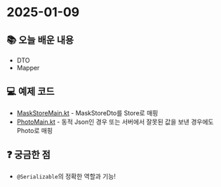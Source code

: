 # 2025-01-09

## 📚 오늘 배운 내용

- DTO
- Mapper

## 💻 예제 코드

- [MaskStoreMain.kt](../../main/kotlin/day17/maskstore/MaskStoreMain.kt) - MaskStoreDto를 Store로 매핑
- [PhotoMain.kt](../../main/kotlin/day17/photo/PhotoMain.kt) - 동적 Json인 경우 또는 서버에서 잘못된 값을 보낸 경우에도 Photo로 매핑

## ❓ 궁금한 점

- `@Serializable`의 정확한 역할과 기능!